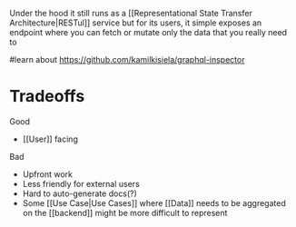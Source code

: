 Under the hood it still runs as a [[Representational State Transfer Architecture|RESTul]] service but for its users, it simple exposes an endpoint where you can fetch or mutate only the data that you really need to

#learn about https://github.com/kamilkisiela/graphql-inspector

# Tradeoffs

Good
- [[User]] facing

Bad
- Upfront work
- Less friendly for external users
- Hard to auto-generate docs(?)
- Some [[Use Case|Use Cases]] where [[Data]] needs to be aggregated on the [[backend]] might be more difficult to represent